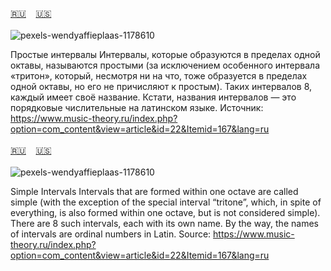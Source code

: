 <span id="ru"><a href='#ru'>🇷🇺</a> &nbsp;&nbsp;&nbsp;<a href='#en'>🇺🇸</a> &nbsp;&nbsp;&nbsp;</span><br><br>
![pexels-wendyaffieplaas-1178610](https://github.com/user-attachments/assets/e29f6a12-87b2-41af-b461-96e190883bed)

Простые интервалы
Интервалы, которые образуются в пределах одной октавы, называются простыми (за исключением особенного интервала «тритон», который, несмотря ни на что, тоже образуется в пределах одной октавы, но его не причисляют к простым). Таких интервалов 8, каждый имеет своё название. Кстати, названия интервалов — это порядковые числительные на латинском языке.
Источник: https://www.music-theory.ru/index.php?option=com_content&view=article&id=22&Itemid=167&lang=ru
<br><br>
<span id="en"><a href='#ru'>🇷🇺</a> &nbsp;&nbsp;&nbsp;<a href='#en'>🇺🇸</a> &nbsp;&nbsp;&nbsp;</span><br><br>
![pexels-wendyaffieplaas-1178610](https://github.com/user-attachments/assets/e29f6a12-87b2-41af-b461-96e190883bed)


Simple Intervals
Intervals that are formed within one octave are called simple (with the exception of the special interval “tritone”, which, in spite of everything, is also formed within one octave, but is not considered simple). There are 8 such intervals, each with its own name. By the way, the names of intervals are ordinal numbers in Latin.
Source: https://www.music-theory.ru/index.php?option=com_content&view=article&id=22&Itemid=167&lang=ru<br><br>
